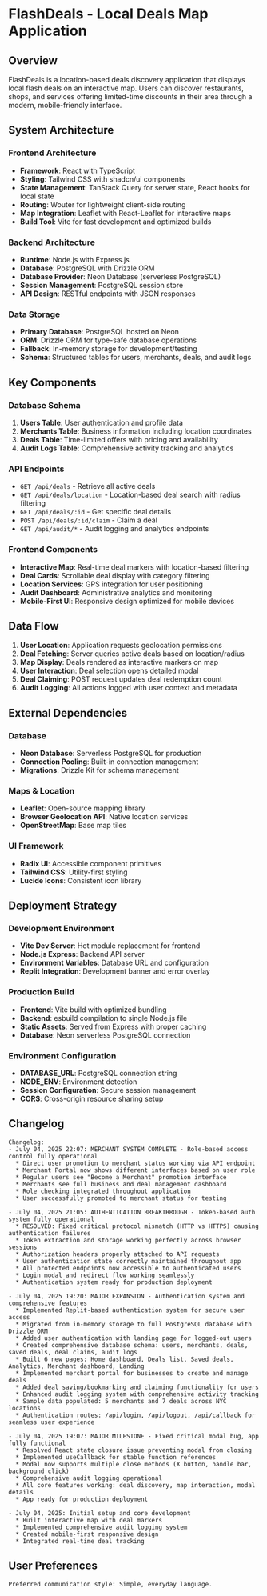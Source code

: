# FlashDeals - Local Deals Map Application

## Overview

FlashDeals is a location-based deals discovery application that displays local flash deals on an interactive map. Users can discover restaurants, shops, and services offering limited-time discounts in their area through a modern, mobile-friendly interface.

## System Architecture

### Frontend Architecture
- **Framework**: React with TypeScript
- **Styling**: Tailwind CSS with shadcn/ui components
- **State Management**: TanStack Query for server state, React hooks for local state
- **Routing**: Wouter for lightweight client-side routing
- **Map Integration**: Leaflet with React-Leaflet for interactive maps
- **Build Tool**: Vite for fast development and optimized builds

### Backend Architecture
- **Runtime**: Node.js with Express.js
- **Database**: PostgreSQL with Drizzle ORM
- **Database Provider**: Neon Database (serverless PostgreSQL)
- **Session Management**: PostgreSQL session store
- **API Design**: RESTful endpoints with JSON responses

### Data Storage
- **Primary Database**: PostgreSQL hosted on Neon
- **ORM**: Drizzle ORM for type-safe database operations
- **Fallback**: In-memory storage for development/testing
- **Schema**: Structured tables for users, merchants, deals, and audit logs

## Key Components

### Database Schema
1. **Users Table**: User authentication and profile data
2. **Merchants Table**: Business information including location coordinates
3. **Deals Table**: Time-limited offers with pricing and availability
4. **Audit Logs Table**: Comprehensive activity tracking and analytics

### API Endpoints
- `GET /api/deals` - Retrieve all active deals
- `GET /api/deals/location` - Location-based deal search with radius filtering
- `GET /api/deals/:id` - Get specific deal details
- `POST /api/deals/:id/claim` - Claim a deal
- `GET /api/audit/*` - Audit logging and analytics endpoints

### Frontend Components
- **Interactive Map**: Real-time deal markers with location-based filtering
- **Deal Cards**: Scrollable deal display with category filtering
- **Location Services**: GPS integration for user positioning
- **Audit Dashboard**: Administrative analytics and monitoring
- **Mobile-First UI**: Responsive design optimized for mobile devices

## Data Flow

1. **User Location**: Application requests geolocation permissions
2. **Deal Fetching**: Server queries active deals based on location/radius
3. **Map Display**: Deals rendered as interactive markers on map
4. **User Interaction**: Deal selection opens detailed modal
5. **Deal Claiming**: POST request updates deal redemption count
6. **Audit Logging**: All actions logged with user context and metadata

## External Dependencies

### Database
- **Neon Database**: Serverless PostgreSQL for production
- **Connection Pooling**: Built-in connection management
- **Migrations**: Drizzle Kit for schema management

### Maps & Location
- **Leaflet**: Open-source mapping library
- **Browser Geolocation API**: Native location services
- **OpenStreetMap**: Base map tiles

### UI Framework
- **Radix UI**: Accessible component primitives
- **Tailwind CSS**: Utility-first styling
- **Lucide Icons**: Consistent icon library

## Deployment Strategy

### Development Environment
- **Vite Dev Server**: Hot module replacement for frontend
- **Node.js Express**: Backend API server
- **Environment Variables**: Database URL and configuration
- **Replit Integration**: Development banner and error overlay

### Production Build
- **Frontend**: Vite build with optimized bundling
- **Backend**: esbuild compilation to single Node.js file
- **Static Assets**: Served from Express with proper caching
- **Database**: Neon serverless PostgreSQL connection

### Environment Configuration
- **DATABASE_URL**: PostgreSQL connection string
- **NODE_ENV**: Environment detection
- **Session Configuration**: Secure session management
- **CORS**: Cross-origin resource sharing setup

## Changelog

```
Changelog:
- July 04, 2025 22:07: MERCHANT SYSTEM COMPLETE - Role-based access control fully operational
  * Direct user promotion to merchant status working via API endpoint
  * Merchant Portal now shows different interfaces based on user role
  * Regular users see "Become a Merchant" promotion interface
  * Merchants see full business and deal management dashboard
  * Role checking integrated throughout application
  * User successfully promoted to merchant status for testing

- July 04, 2025 21:05: AUTHENTICATION BREAKTHROUGH - Token-based auth system fully operational
  * RESOLVED: Fixed critical protocol mismatch (HTTP vs HTTPS) causing authentication failures
  * Token extraction and storage working perfectly across browser sessions
  * Authorization headers properly attached to API requests
  * User authentication state correctly maintained throughout app
  * All protected endpoints now accessible to authenticated users
  * Login modal and redirect flow working seamlessly
  * Authentication system ready for production deployment

- July 04, 2025 19:20: MAJOR EXPANSION - Authentication system and comprehensive features
  * Implemented Replit-based authentication system for secure user access
  * Migrated from in-memory storage to full PostgreSQL database with Drizzle ORM
  * Added user authentication with landing page for logged-out users
  * Created comprehensive database schema: users, merchants, deals, saved deals, deal claims, audit logs
  * Built 6 new pages: Home dashboard, Deals list, Saved deals, Analytics, Merchant dashboard, Landing
  * Implemented merchant portal for businesses to create and manage deals
  * Added deal saving/bookmarking and claiming functionality for users
  * Enhanced audit logging system with comprehensive activity tracking
  * Sample data populated: 5 merchants and 7 deals across NYC locations
  * Authentication routes: /api/login, /api/logout, /api/callback for seamless user experience

- July 04, 2025 19:07: MAJOR MILESTONE - Fixed critical modal bug, app fully functional
  * Resolved React state closure issue preventing modal from closing
  * Implemented useCallback for stable function references
  * Modal now supports multiple close methods (X button, handle bar, background click)
  * Comprehensive audit logging operational
  * All core features working: deal discovery, map interaction, modal details
  * App ready for production deployment

- July 04, 2025: Initial setup and core development
  * Built interactive map with deal markers
  * Implemented comprehensive audit logging system
  * Created mobile-first responsive design
  * Integrated real-time deal tracking
```

## User Preferences

```
Preferred communication style: Simple, everyday language.
```